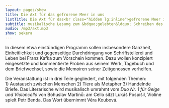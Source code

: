 ```yaml
---
layout: pages/show
title: Die Axt für das gefrorene Meer in uns
listTitle: Die Axt für das<br class="hidden lg:inline">gefrorene Meer in uns
subtitle: musikalische Lesung zum &bdquo;gelebten&ldquo; Schreiben des Franz Kafka
audio: /mp3/axt.mp3
show: sekera
---
```

In diesem etwa einstündigen Programm sollen insbesondere Ganzheit, Einheitlichkeit
und gegenseitige Durchdringung von Schriftstellerei und Leben bei Franz Kafka zum
Vorschein kommen. Dazu wollen konzipiert eingesetzte und kommentierte Proben aus
seinem Werk, Tagebuch und dem Briefwechsel, sowie die Memoiren seiner Zeitgenossen
verhelfen.

Die Veranstaltung ist in drei Teile gegliedert, mit folgenden Themen: 1)&nbsp;Austausch
zwischen Menschen 2)&nbsp;Tiere als Metapher 3)&nbsp;Handelnde Briefe.
Das Literarische wird musikalisch umrahmt vom *Duo Nr.&nbsp;1&nbsp;für Geige
und Violoncello* von Bohuslav Martinů: am Cello sitzt Lukáš Pospíšil, Violine spielt Petr Benda.
Das Wort übernimmt Věra Koubová.